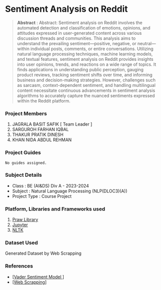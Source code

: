# Sentiment Analysis on Reddit

> **Abstract** : Abstract:
Sentiment analysis on Reddit involves the automated detection and classification of emotions, opinions, and attitudes expressed in user-generated content across various discussion threads and communities. This analysis aims to understand the prevailing sentiment—positive, negative, or neutral—within individual posts, comments, or entire conversations. Utilizing natural language processing techniques, machine learning models, and textual features, sentiment analysis on Reddit provides insights into user opinions, trends, and reactions on a wide range of topics. It finds applications in understanding public perception, gauging product reviews, tracking sentiment shifts over time, and informing business and decision-making strategies. However, challenges such as sarcasm, context-dependent sentiment, and handling multilingual content necessitate continuous advancements in sentiment analysis algorithms to accurately capture the nuanced sentiments expressed within the Reddit platform.

### Project Members
1. JAGRALA BASIT SAFIK  [ Team Leader ] 
2. SARGUROH FARHAN IQBAL 
3. THAKUR PRATIK DINESH 
4. KHAN NIDA ABDUL REHMAN 

### Project Guides
    No guides assigned.


### Subject Details
- Class : BE (AI&DS) Div A - 2023-2024
- Subject : Natural Language Processing (NLP(DLOC3)(A))
- Project Type : Course Project

### Platform, Libraries and Frameworks used
1. [Praw Library]([https://nodejs.org](https://praw.readthedocs.io/en/stable/))
2. [Jupyter]([https://expressjs.org](https://jupyter.org/))
3. [NLTK]([https://tensorflowjs.com](https://www.nltk.org/))

### Dataset Used
Generated Dataset by Web Scrapping

### References
- [[Vader Sentiment Model ](https://github.com/cjhutto/vaderSentiment)]
- [[Web Scrapping](https://www.geeksforgeeks.org/scraping-reddit-using-python/)]
